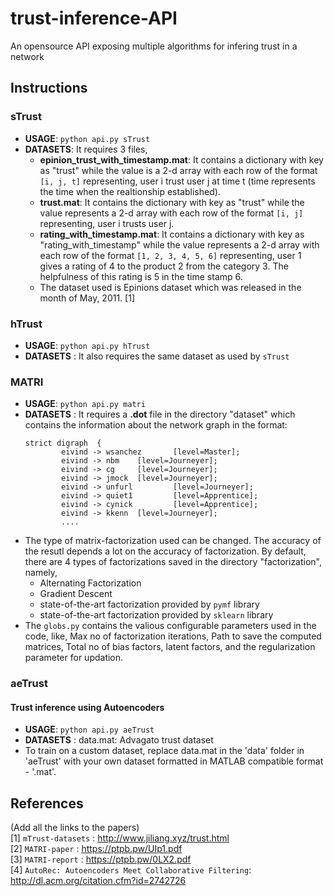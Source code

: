 # trust-inference-API
An opensource API exposing multiple algorithms for infering trust in a network

## Instructions
### sTrust
- **USAGE**: `python api.py sTrust`
- **DATASETS**: It requires 3 files,
  - **epinion_trust_with_timestamp.mat**: It contains a dictionary with key as "trust" while the value is a 2-d array with each row of the format `[i, j, t]` representing, user i trust user j at time t (time represents the time when the realtionship established).
  - **trust.mat**: It contains the dictionary with key as "trust" while the value represents a 2-d array with each row of the format `[i, j]` representing, user i trusts user j.
  - **rating_with_timestamp.mat**: It contains a dictionary with key as "rating_with_timestamp" while the value represents a 2-d array with each row of the format `[1, 2, 3, 4, 5, 6]` representing, user 1 gives a rating of 4 to the product 2 from the category 3. The helpfulness of this rating is 5 in the time stamp 6. 
  - The dataset used is Epinions dataset which was released in the month of May, 2011. [1]


### hTrust
- **USAGE**: `python api.py hTrust`
- **DATASETS** : It also requires the same dataset as used by `sTrust`

### MATRI
- **USAGE**: `python api.py matri`
- **DATASETS** : It requires a **.dot** file in the directory "dataset" which contains the information about the network graph in the format:
  ```
  strict digraph  {
          eivind -> wsanchez       [level=Master];
          eivind -> nbm    [level=Journeyer];
          eivind -> cg     [level=Journeyer];
          eivind -> jmock  [level=Journeyer];
          eivind -> unfurl         [level=Journeyer];
          eivind -> quiet1         [level=Apprentice];
          eivind -> cynick         [level=Apprentice];
          eivind -> kkenn  [level=Journeyer];
          ....
  
  ```
- The type of matrix-factorization used can be changed. The accuracy of the resutl depends a lot on the accuracy of factorization. By default, there are 4 types of factorizations saved in the directory "factorization", namely,
  - Alternating Factorization
  - Gradient Descent
  - state-of-the-art factorization provided by `pymf` library
  - state-of-the-art factorization provided by `sklearn` library  
- The `globs.py` contains the valious configurable parameters used in the code, like, Max no of factorization iterations, Path to save the computed matrices, Total no of bias factors, latent factors, and the regularization parameter for updation.


### aeTrust
#### Trust inference using Autoencoders
- **USAGE**: `python api.py aeTrust`
- **DATASETS** : data.mat: Advagato trust dataset
- To train on a custom dataset, replace data.mat in the 'data' folder in 'aeTrust' with your own dataset formatted in MATLAB compatible format - '.mat'.


## References
(Add all the links to the papers)  
[1] `mTrust-datasets` : http://www.jiliang.xyz/trust.html  
[2] `MATRI-paper` : https://ptpb.pw/UIp1.pdf  
[3] `MATRI-report` : https://ptpb.pw/0LX2.pdf  
[4] `AutoRec: Autoencoders Meet Collaborative Filtering`: http://dl.acm.org/citation.cfm?id=2742726 

